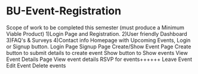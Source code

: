 # BU-Event-Registration
Scope of work to be completed this semester (must produce a Minimum Viable Product)
1)Login Page and Registration.
2)User friendly Dashboard
3)FAQ's & Surveys
4)Contact info
Homepage with Upcoming Events, Login or Signup button.
Login Page
Signup Page
Create/Show Event Page
Create button to submit details to create event
Show button to Show events
View Event Details Page
View event details
RSVP for events++++++
Leave Event
Edit Event
Delete events
